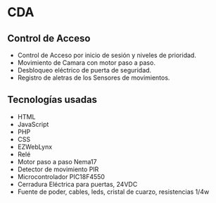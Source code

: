 # CDA
## Control de Acceso


- Control de Acceso por inicio de sesión y niveles de prioridad. 
- Movimiento de Camara con motor paso a paso.
- Desbloqueo eléctrico de puerta de seguridad.
- Registro de aletras de los Sensores de movimientos.

## Tecnologías usadas

- HTML
- JavaScript
- PHP
- CSS
- EZWebLynx
- Relé
- Motor paso a paso Nema17
- Detector de movimiento PIR
- Microcontrolador PIC18F4550
- Cerradura Eléctrica para puertas, 24VDC
- Fuente de poder, cables, leds, cristal de cuarzo, resistencias 1/4w
